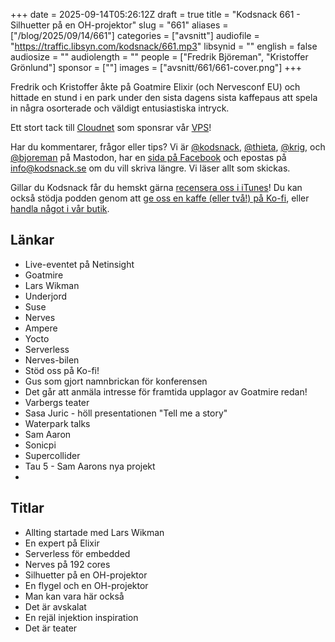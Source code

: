 +++
date = 2025-09-14T05:26:12Z
draft = true
title = "Kodsnack 661 - Silhuetter på en OH-projektor"
slug = "661"
aliases = ["/blog/2025/09/14/661"]
categories = ["avsnitt"]
audiofile = "https://traffic.libsyn.com/kodsnack/661.mp3"
libsynid = ""
english = false
audiosize = ""
audiolength = ""
people = ["Fredrik Björeman", "Kristoffer Grönlund"]
sponsor = [""]
images = ["avsnitt/661/661-cover.png"]
+++

Fredrik och Kristoffer åkte på Goatmire Elixir (och Nervesconf EU) och hittade en stund i en park under den sista dagens sista kaffepaus att spela in några osorterade och väldigt entusiastiska intryck.

Ett stort tack till [Cloudnet](https://www.cloudnet.se) som sponsrar vår [VPS](https://en.wikipedia.org/wiki/Virtual_private_server)!

Har du kommentarer, frågor eller tips? Vi är [@kodsnack](https://social.podsnack.se/@kodsnack), [@thieta](https://6510.nu/@thieta), [@krig](https://6510.nu/@krig), och [@bjoreman](https://toot.cafe/@bjoreman) på Mastodon, har en [sida på Facebook](https://www.facebook.com/) och epostas på [info@kodsnack.se](mailto:info@kodsnack.se) om du vill skriva längre. Vi läser allt som skickas.

Gillar du Kodsnack får du hemskt gärna [recensera oss i iTunes](https://itunes.apple.com/se/podcast/kodsnack/id561631498?l=en)! Du kan också stödja podden genom att <a href="https://ko-fi.com/kodsnack" rel="payment">ge oss en kaffe (eller två!) på Ko-fi</a>, eller [handla något i vår butik](https://shop.spreadshirt.se/kodsnack/).

## Länkar
* Live-eventet på Netinsight
* Goatmire
* Lars Wikman
* Underjord
* Suse
* Nerves
* Ampere
* Yocto
* Serverless
* Nerves-bilen
* Stöd oss på Ko-fi!
* Gus som gjort namnbrickan för konferensen
* Det går att anmäla intresse för framtida upplagor av Goatmire redan!
* Varbergs teater
* Sasa Juric - höll presentationen "Tell me a story"
* Waterpark talks
* Sam Aaron
* Sonicpi
* Supercollider
* Tau 5 - Sam Aarons nya projekt
* 

## Titlar
* Allting startade med Lars Wikman
* En expert på Elixir
* Serverless för embedded
* Nerves på 192 cores
* Silhuetter på en OH-projektor
* En flygel och en OH-projektor
* Man kan vara här också
* Det är avskalat
* En rejäl injektion inspiration
* Det är teater